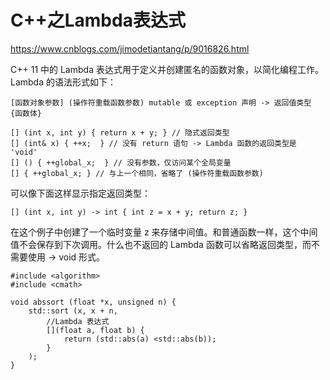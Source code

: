 # C++之Lambda表达式
https://www.cnblogs.com/jimodetiantang/p/9016826.html

C++ 11 中的 Lambda 表达式用于定义并创建匿名的函数对象，以简化编程工作。
Lambda 的语法形式如下：

```
[函数对象参数] (操作符重载函数参数) mutable 或 exception 声明 -> 返回值类型 {函数体}
```

```
[] (int x, int y) { return x + y; } // 隐式返回类型
[] (int& x) { ++x;  } // 没有 return 语句 -> Lambda 函数的返回类型是 'void'
[] () { ++global_x;  } // 没有参数，仅访问某个全局变量
[] { ++global_x; } // 与上一个相同，省略了 (操作符重载函数参数)
```

可以像下面这样显示指定返回类型：

```
[] (int x, int y) -> int { int z = x + y; return z; }
```

在这个例子中创建了一个临时变量 z 来存储中间值。和普通函数一样，这个中间值不会保存到下次调用。什么也不返回的
Lambda 函数可以省略返回类型，而不需要使用 -> void 形式。

```
#include <algorithm>
#include <cmath>

void abssort (float *x, unsigned n) {
    std::sort (x, x + n,
        //Lambda 表达式
        [](float a, float b) {
            return (std::abs(a) <std::abs(b));
        }
    );
}
```

